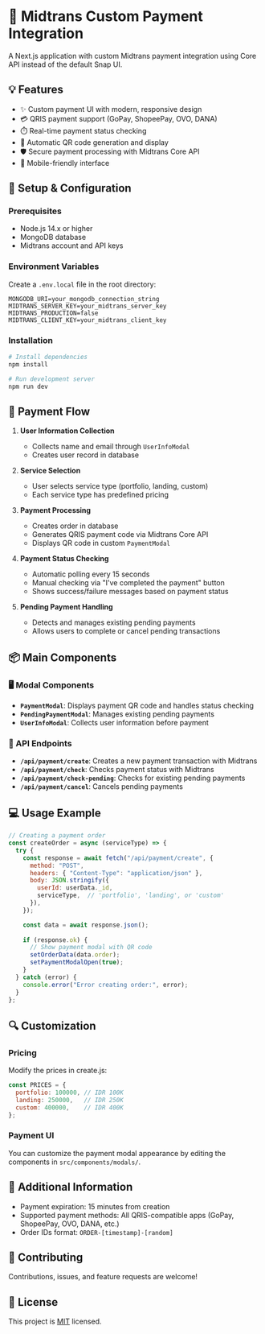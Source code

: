 # 🚀 Midtrans Custom Payment Integration

A Next.js application with custom Midtrans payment integration using Core API instead of the default Snap UI.

## 💡 Features

- ✨ Custom payment UI with modern, responsive design
- 💳 QRIS payment support (GoPay, ShopeePay, OVO, DANA)
- ⏱️ Real-time payment status checking
- 🔄 Automatic QR code generation and display
- 🛡️ Secure payment processing with Midtrans Core API
- 📱 Mobile-friendly interface

## 🔧 Setup & Configuration

### Prerequisites

- Node.js 14.x or higher
- MongoDB database
- Midtrans account and API keys

### Environment Variables

Create a `.env.local` file in the root directory:

```
MONGODB_URI=your_mongodb_connection_string
MIDTRANS_SERVER_KEY=your_midtrans_server_key
MIDTRANS_PRODUCTION=false
MIDTRANS_CLIENT_KEY=your_midtrans_client_key

```

### Installation

```bash
# Install dependencies
npm install

# Run development server
npm run dev
```

## 🔄 Payment Flow

1. **User Information Collection**
   - Collects name and email through `UserInfoModal`
   - Creates user record in database

2. **Service Selection**
   - User selects service type (portfolio, landing, custom)
   - Each service type has predefined pricing

3. **Payment Processing**
   - Creates order in database
   - Generates QRIS payment code via Midtrans Core API
   - Displays QR code in custom `PaymentModal`

4. **Payment Status Checking**
   - Automatic polling every 15 seconds
   - Manual checking via "I've completed the payment" button
   - Shows success/failure messages based on payment status

5. **Pending Payment Handling**
   - Detects and manages existing pending payments
   - Allows users to complete or cancel pending transactions

## 📦 Main Components

### 🖥️ Modal Components

- **`PaymentModal`**: Displays payment QR code and handles status checking
- **`PendingPaymentModal`**: Manages existing pending payments
- **`UserInfoModal`**: Collects user information before payment

### 🔌 API Endpoints

- **`/api/payment/create`**: Creates a new payment transaction with Midtrans
- **`/api/payment/check`**: Checks payment status with Midtrans
- **`/api/payment/check-pending`**: Checks for existing pending payments
- **`/api/payment/cancel`**: Cancels pending payments

## 💻 Usage Example

```javascript
// Creating a payment order
const createOrder = async (serviceType) => {
  try {
    const response = await fetch("/api/payment/create", {
      method: "POST",
      headers: { "Content-Type": "application/json" },
      body: JSON.stringify({
        userId: userData._id,
        serviceType,  // 'portfolio', 'landing', or 'custom'
      }),
    });

    const data = await response.json();
    
    if (response.ok) {
      // Show payment modal with QR code
      setOrderData(data.order);
      setPaymentModalOpen(true);
    }
  } catch (error) {
    console.error("Error creating order:", error);
  }
};
```

## 🔍 Customization

### Pricing

Modify the prices in create.js:

```javascript
const PRICES = {
  portfolio: 100000, // IDR 100K
  landing: 250000,   // IDR 250K
  custom: 400000,    // IDR 400K
};
```

### Payment UI

You can customize the payment modal appearance by editing the components in `src/components/modals/`.

## 📝 Additional Information

- Payment expiration: 15 minutes from creation
- Supported payment methods: All QRIS-compatible apps (GoPay, ShopeePay, OVO, DANA, etc.)
- Order IDs format: `ORDER-[timestamp]-[random]`

## 🤝 Contributing

Contributions, issues, and feature requests are welcome!

## 📜 License

This project is [MIT](LICENSE) licensed.